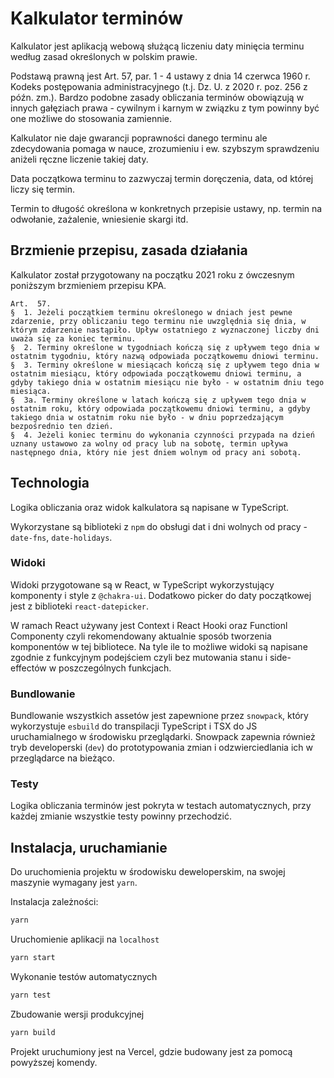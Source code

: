 # Kalkulator terminów

Kalkulator jest aplikacją webową służącą liczeniu daty minięcia terminu według zasad określonych w polskim prawie.

Podstawą prawną jest Art. 57, par. 1 - 4 ustawy z dnia 14 czerwca 1960 r. Kodeks postępowania administracyjnego (t.j. Dz. U. z 2020 r. poz. 256 z późn. zm.). Bardzo podobne zasady obliczania terminów obowiązują w innych gałęziach prawa - cywilnym i karnym w związku z tym powinny być one możliwe do stosowania zamiennie.

Kalkulator nie daje gwarancji poprawności danego terminu ale zdecydowania pomaga w nauce, zrozumieniu i ew. szybszym sprawdzeniu aniżeli ręczne liczenie takiej daty.

Data początkowa terminu to zazwyczaj termin doręczenia, data, od której liczy się termin.

Termin to długość określona w konkretnych przepisie ustawy, np. termin na odwołanie, zażalenie, wniesienie skargi itd.

## Brzmienie przepisu, zasada działania

Kalkulator został przygotowany na początku 2021 roku z ówczesnym poniższym brzmieniem przepisu KPA.

```
Art.  57.
§  1. Jeżeli początkiem terminu określonego w dniach jest pewne zdarzenie, przy obliczaniu tego terminu nie uwzględnia się dnia, w którym zdarzenie nastąpiło. Upływ ostatniego z wyznaczonej liczby dni uważa się za koniec terminu.
§  2. Terminy określone w tygodniach kończą się z upływem tego dnia w ostatnim tygodniu, który nazwą odpowiada początkowemu dniowi terminu.
§  3. Terminy określone w miesiącach kończą się z upływem tego dnia w ostatnim miesiącu, który odpowiada początkowemu dniowi terminu, a gdyby takiego dnia w ostatnim miesiącu nie było - w ostatnim dniu tego miesiąca.
§  3a. Terminy określone w latach kończą się z upływem tego dnia w ostatnim roku, który odpowiada początkowemu dniowi terminu, a gdyby takiego dnia w ostatnim roku nie było - w dniu poprzedzającym bezpośrednio ten dzień.
§  4. Jeżeli koniec terminu do wykonania czynności przypada na dzień uznany ustawowo za wolny od pracy lub na sobotę, termin upływa następnego dnia, który nie jest dniem wolnym od pracy ani sobotą.
```

## Technologia

Logika obliczania oraz widok kalkulatora są napisane w TypeScript.

Wykorzystane są biblioteki z `npm` do obsługi dat i dni wolnych od pracy - `date-fns`, `date-holidays`.

### Widoki

Widoki przygotowane są w React, w TypeScript wykorzystujący komponenty i style z `@chakra-ui`. Dodatkowo picker do daty początkowej jest z biblioteki `react-datepicker`.

W ramach React używany jest Context i React Hooki oraz Functionl Componenty czyli rekomendowany aktualnie sposób tworzenia komponentów w tej bibliotece. Na tyle ile to możliwe widoki są napisane zgodnie z funkcyjnym podejściem czyli bez mutowania stanu i side-effectów w poszczególnych funkcjach.

### Bundlowanie

Bundlowanie wszystkich assetów jest zapewnione przez `snowpack`, który wykorzystuje `esbuild` do transpilacji TypeScript i TSX do JS uruchamialnego w środowisku przeglądarki. Snowpack zapewnia również tryb developerski (`dev`) do prototypowania zmian i odzwierciedlania ich w przeglądarce na bieżąco.

### Testy

Logika obliczania terminów jest pokryta w testach automatycznych, przy każdej zmianie wszystkie testy powinny przechodzić.

## Instalacja, uruchamianie

Do uruchomienia projektu w środowisku deweloperskim, na swojej maszynie wymagany jest `yarn`.

Instalacja zależności:

```sh
yarn
```

Uruchomienie aplikacji na `localhost`

```sh
yarn start
```

Wykonanie testów automatycznych

```sh
yarn test
```

Zbudowanie wersji produkcyjnej

```sh
yarn build
```

Projekt uruchumiony jest na Vercel, gdzie budowany jest za pomocą powyższej komendy.
